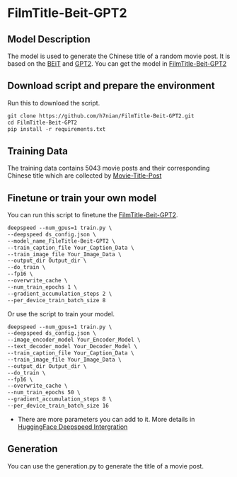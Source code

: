 # FilmTitle-Beit-GPT2

## Model Description

The model is used to generate the Chinese title of a random movie post. It is based on the [BEiT](https://huggingface.co/microsoft/beit-base-patch16-224-pt22k-ft22k) and [GPT2](https://huggingface.co/IDEA-CCNL/Wenzhong-GPT2-110M). You can get the model in [FilmTitle-Beit-GPT2](https://huggingface.co/snzhang/FilmTitle-Beit-GPT2)

## Download script and prepare the environment

Run this to download the script.

```markdown
git clone https://github.com/h7nian/FilmTitle-Beit-GPT2.git
cd FilmTitle-Beit-GPT2
pip install -r requirements.txt 
```

## Training Data

The training data contains 5043 movie posts and their corresponding Chinese title which are collected by [Movie-Title-Post](https://huggingface.co/datasets/snzhang/Movie-Title-Post)

## Finetune or train your own model

You can run this script to finetune the [FilmTitle-Beit-GPT2](https://huggingface.co/snzhang/FilmTitle-Beit-GPT2).

```markdown
deepspeed --num_gpus=1 train.py \
--deepspeed ds_config.json \
--model_name_FileTitle-Beit-GPT2 \
--train_caption_file Your_Caption_Data \
--train_image_file Your_Image_Data \
--output_dir Output_dir \
--do_train \
--fp16 \
--overwrite_cache \
--num_train_epochs 1 \
--gradient_accumulation_steps 2 \
--per_device_train_batch_size 8 
```

Or use the script to train your model.

```markdown
deepspeed --num_gpus=1 train.py \
--deepspeed ds_config.json \
--image_encoder_model Your_Encoder_Model \
--text_decoder_model Your_Decoder_Model \
--train_caption_file Your_Caption_Data \
--train_image_file Your_Image_Data \
--output_dir Output_dir \
--do_train \
--fp16 \
--overwrite_cache \
--num_train_epochs 50 \
--gradient_accumulation_steps 8 \
--per_device_train_batch_size 16
```

- There are more parameters you can add to it. More details in [HuggingFace Deepspeed Intergration](https://huggingface.co/docs/transformers/main_classes/deepspeed)

## Generation

You can use the generation.py to generate the title of a movie post. 
